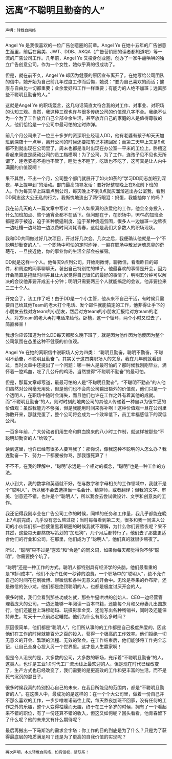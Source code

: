 
远离“不聪明且勤奋的人”
===================

***

	声明：转载自网络

***


Angel Ye 是我很喜欢的一位广告创意圈的前辈。Angel Ye 在她十五年的广告创意生涯里，前后在奥美、JWT、DDB、AKQA（广告营销圈的读者都知道吧）等一流的广告公司工作。几年前，Angel Ye 又投身创业圈，创办了一家牛逼哄哄的独立广告创意公司，作为一个女性，她似乎真的很成功了。

但是，就在前不久，Angel Ye 却因为健康的原因宣布离开了。在她写给公司团队的信中，她开始为自己前几年过度工作而后悔，她说：“要为自己喜欢的而活；健康与自由比一切都重要；业余爱好和工作一样重要；有能力的人绝不加班；远离那些不聪明且勤奋的人。”

这就是Angel Ye 的职场箴言，这几句话简直太符合我的对工作、对事业、对职场的认知三观。当然，我这种三观也许与很多传统公司的价值观八字不合。我绝不认为一个为了工作放弃自己全部业余生活，甚至放弃自己的家庭的人是值得尊敬的人，他们恰恰是一个公司中最可怕的定时炸弹。

前几个月公司来了一位三十多岁的资深职业经理人DD，他有老婆有孩子却天天加班到深夜十一点半，离开公司的时候还要把笔记本抱回家；而第二天早上又是9点都不到就出现在公司里了，周末也都是准时出现在办公室一平米的工位上。卧槽这看起来简直是感动公司的员工楷模啊！为了公司，为了工作，连孩子见不见也无所谓了，连老婆抱不抱也不管了，睡觉也不睡了，吃饭也不吃了，这可真是让人内牛满面的价值观啊！

果不其然，不出一个月，公司整个部门就展开了如火如荼的“学习DD同志加班到深夜，早上提早到”的活动。部门最高领导发话：要好好整顿晚上在8点前下班的人。作为每天早上踩着点到公司，每天晚上不到8点就灰溜溜逃出办公室我，看到DD同志这大公无私的行为，我惭愧地流出了两行眼泪：妈蛋，我能抽你丫的吗？

我在前几天的人一篇文章中写过：一个人如果真的热爱他的工作，他会全身投入，什么加班加点、熬个通宵全都不在话下。但问题在于，在职场中，99%的加班全都是源于被迫，迫于某种傻逼制度、迫于某种傻逼氛围，很多人一边加班一边熬夜一边吐槽一边骂娘一边浪费时间消耗青春，这就是我们大多数人的职场现状。

我和DD共同做过好几次项目，开过好几次会。几次之后，我便确认他就是一个“不聪明却勤奋的人”，一个职场中可怕的定时炸弹，一躲在职场中散发迷魂恶臭的奇葩花，一旦接近他，你的事业你的生活全部会被摧毁。

DD就是这样一个人。他每天9点到公司，开始刷微博，聊微信，看看昨日的邮件，和周边的同事聊聊天，装出自己特别忙的样子。他最喜欢的事情是开会，因为开会简直是拖延时间并且让大家觉得自己很忙的最好的事情了，明明五分钟可以解决的会议他非要开成五十分钟；明明只需要两三个人就能搞定的会议，他非要拉来二三十个人。

开完会了，该工作了吧！由于DD是一个小主管，他从来不自己干活，有时候只需要自己给其他Team的老大打个电话、发个邮件就能搞定的工作，他非得让手下的小朋友去找对方team的小朋友，然后对方team的小朋友汇报给对方team的老大，对方team的老大再打电话来给他。卧槽，这一个循环，两个小时又过去了，简直棒呆！

我想你应该知道为什么DD每天都那么晚下班了，就是因为他作因为他傻因为整个公司氛围在怂恿这种不健康的价值观。

Angel Ye 在她的离职信中说职场人分为四类： “聪明且勤奋，聪明不勤奋，不聪明不勤奋，不聪明且勤奋 ”。其实关于这四类职场人的文章，我在几年前就看到过，当时文章中还提出了一个问题：哪一种人是最可怕的？那时候我刚刚毕业，满怀着一腔鸡血，吃了几公斤的鸡汤，当然觉得“不聪明不勤奋”的最可怕。

但是，那篇文章却写道，最最可怕的人是“不聪明且勤奋”。“不聪明不勤奋”的人他们虽然对公司毫无用处，但是他们也不会向公司输出额外的价值观，他们只是一个个透明人，在职场中随时会消失，而且他们也许在工作之外有着其他的成就。而“不聪明且勤奋”的人，则时时刻刻地向公司的其他人传递着一种自以为很牛逼的价值观：虽然我能力不够强，但是我能用时间来弥补啊！这种价值观一旦在公司里弥散开来，那就完蛋了，整个公司将会成为一个效率低下，员工幸福感低下的双低公司。

一百多年前，广大劳动者们用生命和鲜血换来的八小时工作制，就这样被那些“不聪明却勤奋的人”给毁了。

读到这里，也许已经有很多人要骂我了：那你说，像我这种不聪明的人怎么办？我连勤奋一下、努力一下都要被你骂，那我饿死算了！

不不不，在我的理解中，“聪明”永远是一个相对的概念，“聪明”也是一种工作的方法。

从小到大，我的数学和英语就不好，在与数字和字母相关的工作领域中，我就不是个“聪明人”，所以我不会去选择当一名会计、精算师，或者翻译；但我的文字、审美、创意还不错，也许是个“聪明人”，所以我会去尝试做设计、文字和创意类的工作。

我还记得我刚毕业在广告公司工作的时候，同样的任务和工作量，我几乎都能在晚上7点前完成，几乎没有怎么熬过夜；当时每每看到第二天，很多和我一同进入公司的小伙伴们都一脸疲惫黑着眼圈的时候我就不理解，为什么你们要熬夜呢？果不其然，这些每天都熬夜写策划的“加班狗”，几个月后都转行了，他们去了那些更适合他们的行业和公司，在那里，他们成为了“聪明人”，他们真的就很少熬夜了。

所以，“聪明”只不过是“喜欢”和“合适” 的同义词，如果你每天都觉得你不够“聪明”，你需要换个坑了。

“聪明”还是一种工作的方式。聪明人都特别具有经济学的头脑，他们最看重的是“时间成本”，他们不允许任何一秒钟的浪费。一个职场中的“聪明人”，绝不允许自己的时间花在刷微博、聊微信和各种无意义的开会中。无论是苹果的乔布斯，还是微信的张小龙，他们都是绝顶聪明的人，也都是极度讨厌开会的人。

很多时候，我们会看到那些功成名就，那些牛逼哄哄的创始人、CEO一边经营管理着庞大的公司，一边还能够一年阅读一百本书籍，还能每个月和父母妻儿出国旅行，他们还能登上珠穆朗玛、玩摄影拿金奖、还能写出各种畅销书，同时及还能保持养生，每天十一点前必定睡觉。他们为什么有那么多时间？

原因很简单，他们都是“聪明人”，他们所从事的的工作都是自己极度热爱的，因此他们在工作的时候就能百分之百的投入，获得一个极高的工作效率。他们拒绝一切无意义的开会、繁琐的流程、无效的聚会。在工作结束后，他们能够将工作完全忘记，让自己全身心投入另一个世界里。这才是人生赢家啊！

但是令人沮丧的是，大多数的公司，大多数的职场，充斥着“不聪明且勤奋”的人。这类人，也许是工业1.0时代工厂流水线上最欢迎的人，但是现在时代已经改变了，生产方式也已经改变了，我们需要的是更高效的工作和更丰富的生活，而不是死气沉沉的混日子。

很多时候我真的特别担心自己的未来，在我目所能见的范围内，都是“不聪明且勤奋的人”。在这类人中，最成功的是这样的：在一个个大公司里，做着一份自己并不那么喜欢的工作，一步步唯唯诺诺往上爬，每天熬夜加班不回家，没有任何的工作之外的乐趣，整个人变得枯燥而无趣，终于在三十多岁的时候，拥有了一个看起来不错的职位，有了一份还算不错的收入，但这又如何呢？回头看看，他青春留下了什么呢？他的未来又有什么期待呢？

最后再搬出一下马斯洛的需求金字塔：你工作的目的到底是为了什么？只是为了获得最底层的物质满足吗？还是为了更高的自我价值的实现呢？



***

	再次声明，本文转载自网络，如有侵权，请联系！